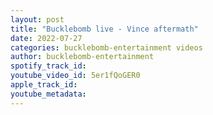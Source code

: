 ```yaml
---
layout: post
title: "Bucklebomb live - Vince aftermath"
date: 2022-07-27
categories: bucklebomb-entertainment videos
author: bucklebomb-entertainment
spotify_track_id: 
youtube_video_id: 5er1fQoGER0
apple_track_id: 
youtube_metadata: 
---
```

